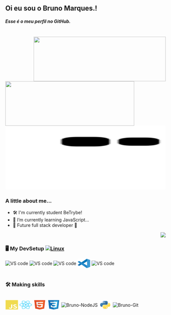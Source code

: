 ## **Oi eu sou o Bruno Marques.!**
##### _Esse é o meu perfil no GitHub._ 
 <link rel="stylesheet" href="https://cdn.jsdelivr.net/gh/devicons/devicon@v2.13.0/devicon.min.css">
 <div style="display: inline" align="center"><br>
 
 <div style="display: inline_block" >
  <a href="https://github.com/blmarquess">
  <img height="140px" align="right" width="415px" margin="0" padding="5px" src="https://github-readme-stats.vercel.app/api/top-langs/?username=blmarquess&layout=compact&langs_count=7&theme=gotham"/>
  </a>
</div>
  
 <div style="display: inline_block" >
  <a href="https://github.com/blmarquess">
  <img height="140px" width="405px" align="left" margin="0" padding="5px" src="https://github-readme-stats.vercel.app/api?username=blmarquess&show_icons=true&theme=gotham&include_all_commits=true&count_private=true"/> 
  </a>
</div>  

</div> <br />

<div>
<a href="https://github.com/blmarquess">
<img height="200em" width="860px"aling="center" src="https://raw.githubusercontent.com/rafaballerini/rafaballerini/output/github-contribution-grid-snake.svg" />
</a>
</div>

<div style="display: inline_block" >

<div align="left" width="450px">

### **A little about me...**
- 🛠 I'm currently student BeTrybe!
- 🌱 I’m currently learning JavaScript...
- 🤞 Future full stack developer 🚀

</div>

<div style="float:right" align="right">
<img height="250em" align="reight" src="https://i.giphy.com/media/heIX5HfWgEYlW/giphy.webp" /> 
</div>
</div>	
<br />

### 🖥️ My DevSetup [![Linux](https://svgshare.com/i/Zhy.svg)](https://svgshare.com/i/Zhy.svg)

<div id="setup" >
<img align="center" alt="VS code" height="30" width="40" src="https://cdn.jsdelivr.net/gh/devicons/devicon/icons/bash/bash-plain.svg">
<img align="center" alt="VS code" height="30" width="40" src="https://cdn.jsdelivr.net/gh/devicons/devicon/icons/debian/debian-plain.svg">
<img align="center" alt="VS code" height="30" width="40" src="https://cdn.jsdelivr.net/gh/devicons/devicon/icons/firefox/firefox-plain.svg">
<img align="center" alt="VS code" height="30" width="40" src="https://raw.githubusercontent.com/devicons/devicon/9f4f5cdb393299a81125eb5127929ea7bfe42889/icons/vscode/vscode-original.svg">
<img align="center" alt="VS code" height="30" width="40" src="https://cdn.jsdelivr.net/gh/devicons/devicon/icons/github/github-original.svg">
<br>
</div><br />


### 🛠 Making skills
<div style="display: inline_block"><br>
  <img align="center" alt="Bruno-Js" height="30" width="40" src="https://raw.githubusercontent.com/devicons/devicon/master/icons/javascript/javascript-plain.svg">
  <img align="center" alt="Bruno-React" height="30" width="40" src="https://raw.githubusercontent.com/devicons/devicon/master/icons/react/react-original.svg">
  <img align="center" alt="Bruno-HTML" height="30" width="40" src="https://raw.githubusercontent.com/devicons/devicon/master/icons/html5/html5-original.svg">
  <img align="center" alt="Bruno-CSS" height="30" width="40" src="https://raw.githubusercontent.com/devicons/devicon/master/icons/css3/css3-original.svg">
	<img align="center" alt="Bruno-NodeJS" height="30" width="40" src="https://cdn.jsdelivr.net/gh/devicons/devicon/icons/nodejs/nodejs-original.svg">
	<img align="center" alt="Bruno-Python" height="30" width="40" src="https://raw.githubusercontent.com/devicons/devicon/master/icons/python/python-original.svg">
	<img align="center" alt="Bruno-Git" height="30" width="40" src="https://cdn.jsdelivr.net/gh/devicons/devicon/icons/git/git-plain.svg">
</div>

